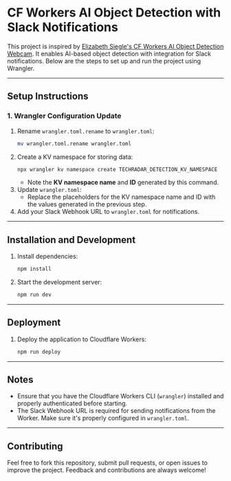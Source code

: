 # CF Workers AI Object Detection with Slack Notifications

This project is inspired by [Elizabeth Siegle's CF Workers AI Object Detection Webcam](https://github.com/elizabethsiegle/cf-workers-ai-obj-detection-webcam). It enables AI-based object detection with integration for Slack notifications. Below are the steps to set up and run the project using Wrangler.

---

## Setup Instructions

### **1. Wrangler Configuration Update**
1. Rename `wrangler.toml.rename` to `wrangler.toml`:
   ```bash
   mv wrangler.toml.rename wrangler.toml
   ```
2. Create a KV namespace for storing data:
   ```bash
   npx wrangler kv namespace create TECHRADAR_DETECTION_KV_NAMESPACE
   ```
   - Note the **KV namespace name** and **ID** generated by this command.
3. Update `wrangler.toml`:
   - Replace the placeholders for the KV namespace name and ID with the values generated in the previous step.
4. Add your Slack Webhook URL to `wrangler.toml` for notifications.

---

## Installation and Development

1. Install dependencies:
   ```bash
   npm install
   ```

2. Start the development server:
   ```bash
   npm run dev
   ```

---

## Deployment

1. Deploy the application to Cloudflare Workers:
   ```bash
   npm run deploy
   ```

---

## Notes
- Ensure that you have the Cloudflare Workers CLI (`wrangler`) installed and properly authenticated before starting.
- The Slack Webhook URL is required for sending notifications from the Worker. Make sure it's properly configured in `wrangler.toml`.

---

## Contributing
Feel free to fork this repository, submit pull requests, or open issues to improve the project. Feedback and contributions are always welcome!

